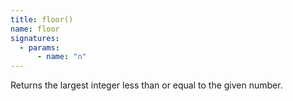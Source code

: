 ```yaml
---
title: floor()
name: floor
signatures:
  - params:
      - name: "n"
---
```


Returns the largest integer less than or equal to the given number.

